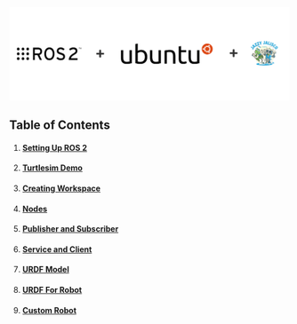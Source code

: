 ![ROS2 in Ubuntu](https://raw.githubusercontent.com/dhanushshettigar/Getting-Started-With-ROS2/master/cover-image.png)
## Table of Contents

1. #### [**Setting Up ROS 2**](https://github.com/dhanushshettigar/Getting-Started-With-ROS2/wiki/Getting-Started-With-ROS2)
2. #### [**Turtlesim Demo**](https://github.com/dhanushshettigar/Getting-Started-With-ROS2/wiki/Turtlesim)
3. #### [**Creating Workspace**](https://github.com/dhanushshettigar/Getting-Started-With-ROS2/wiki/Workspace)
4. #### [**Nodes**](https://github.com/dhanushshettigar/Getting-Started-With-ROS2/wiki/Nodes)
5. #### [**Publisher and Subscriber**](https://github.com/dhanushshettigar/Getting-Started-With-ROS2/wiki/Publisher-and-Subscriber)
6. #### [**Service and Client**](https://github.com/dhanushshettigar/Getting-Started-With-ROS2/wiki/Service-and-Client)
7. #### [**URDF Model**](https://github.com/dhanushshettigar/Getting-Started-With-ROS2/wiki/URDF-Model)
8. #### [**URDF For Robot**](https://github.com/dhanushshettigar/Getting-Started-With-ROS2/wiki/URDF-for-Robot)
9. #### [**Custom Robot**](https://github.com/dhanushshettigar/Getting-Started-With-ROS2/wiki/Custom-Robot-(2-Wheels))


